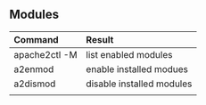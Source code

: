 ## Modules ##

| Command       | Result                    |
| :--           | :--                       |
| apache2ctl -M | list enabled modules      |
| a2enmod       | enable installed modues   |
| a2dismod      | disable installed modules |
|               |                           |